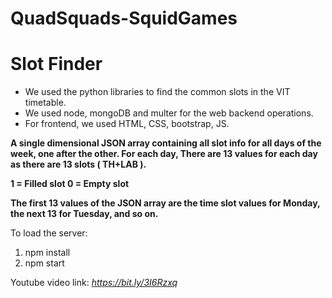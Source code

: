 # QuadSquads-SquidGames

<h1> Slot Finder </h1>

<body>
  <ul>
    <li>We used the python libraries to find the common slots in the VIT timetable.</li>
    <li>We used node, mongoDB and multer for the web backend operations.  </li>
    <li>For frontend, we used HTML, CSS, bootstrap, JS. </li>
  </ul>
  </body>
  
  
<b> A single dimensional JSON array containing all slot info for all days of the week, one after the other. For each day, There are 13 values for each day as there are 13 slots ( TH+LAB ).


1 = Filled slot
0 = Empty slot

The first 13 values of the JSON array are the time slot values for Monday, the next 13 for Tuesday, and so on. </b>

To load the server:

<ol>
  <li> npm install </li>
  <li> npm start </li> 
</ol>

Youtube video link: <em>https://bit.ly/3I6Rzxq</em>

